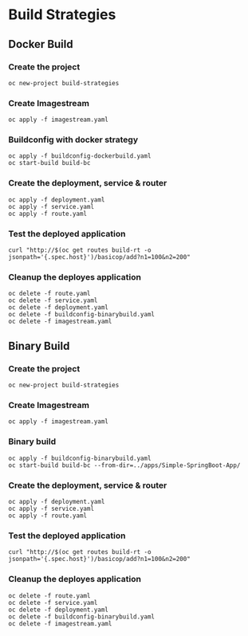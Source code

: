 # Build Strategies

## Docker Build
### Create the project
```
oc new-project build-strategies
```

### Create Imagestream
```
oc apply -f imagestream.yaml
```

### Buildconfig with docker strategy
```
oc apply -f buildconfig-dockerbuild.yaml
oc start-build build-bc
```

### Create the deployment, service & router
```
oc apply -f deployment.yaml
oc apply -f service.yaml
oc apply -f route.yaml
```

### Test the deployed application
```
curl "http://$(oc get routes build-rt -o jsonpath='{.spec.host}')/basicop/add?n1=100&n2=200"
```

### Cleanup the deployes application
```
oc delete -f route.yaml
oc delete -f service.yaml
oc delete -f deployment.yaml
oc delete -f buildconfig-binarybuild.yaml
oc delete -f imagestream.yaml
```

## Binary Build
### Create the project
```
oc new-project build-strategies
```

### Create Imagestream
```
oc apply -f imagestream.yaml
```

### Binary build
```
oc apply -f buildconfig-binarybuild.yaml
oc start-build build-bc --from-dir=../apps/Simple-SpringBoot-App/
```

### Create the deployment, service & router
```
oc apply -f deployment.yaml
oc apply -f service.yaml
oc apply -f route.yaml
```

### Test the deployed application
```
curl "http://$(oc get routes build-rt -o jsonpath='{.spec.host}')/basicop/add?n1=100&n2=200"
```

### Cleanup the deployes application
```
oc delete -f route.yaml
oc delete -f service.yaml
oc delete -f deployment.yaml
oc delete -f buildconfig-binarybuild.yaml
oc delete -f imagestream.yaml
```